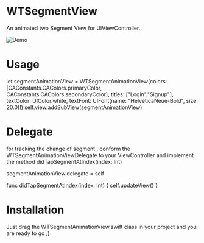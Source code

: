 # WTSegmentView
An animated two Segment View for UIViewController.

![Demo](https://user-images.githubusercontent.com/30927369/38416447-2719d680-39ae-11e8-9ee6-3c63ee5cf760.gif)

# Usage
 let segmentAnimationView = WTSegmentAnimationView(colors: [CAConstants.CAColors.primaryColor, CAConstants.CAColors.secondaryColor], titles: ["Login","Signup"], textColor: UIColor.white, textFont: UIFont(name: "HelveticaNeue-Bold", size: 20.0)!)
 self.view.addSubView(segmentAnimationView)
 
 # Delegate
 for tracking the change of segment , conform the WTSegmentAnimationViewDelegate to your ViewController and implement the method  didTapSegmentAtIndex(index: Int)
 
 segmentAnimationView.delegate = self
 
func didTapSegmentAtIndex(index: Int)
{
  self.updateView()
}

# Installation
Just drag the WTSegmentAnimationView.swift class in your project and you are ready to go ;)
